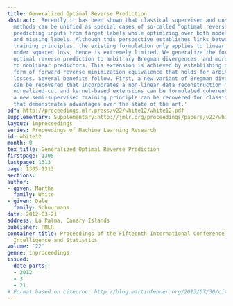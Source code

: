 ```yaml
---
title: Generalized Optimal Reverse Prediction
abstract: 'Recently it has been shown that classical supervised and unsupervised training
  methods can be unified as special cases of so-called “optimal reverse prediction":
  predicting inputs from target labels while optimizing over both model parameters
  and missing labels. Although this perspective establishes links between classical
  training principles, the existing formulation only applies to linear predictors
  under squared loss, hence is extremely limited. We generalize the formulation of
  optimal reverse prediction to arbitrary Bregman divergences, and more importantly
  to nonlinear predictors. This extension is achieved by establishing a new, generalized
  form of forward-reverse minimization equivalence that holds for arbitrary matching
  losses. Several benefits follow. First, a new variant of Bregman divergence clustering
  can be recovered that incorporates a non-linear data reconstruction model. Second,
  normalized-cut and kernel-based extensions can be formulated coherently. Finally,
  a new semi-supervised training principle can be recovered for classification problems
  that demonstrates advantages over the state of the art.'
pdf: http://proceedings.mlr.press/v22/white12/white12.pdf
supplementary: Supplementary:http://jmlr.org/proceedings/papers/v22/white12/white12Supple.pdf
layout: inproceedings
series: Proceedings of Machine Learning Research
id: white12
month: 0
tex_title: Generalized Optimal Reverse Prediction
firstpage: 1305
lastpage: 1313
page: 1305-1313
sections: 
author:
- given: Martha
  family: White
- given: Dale
  family: Schuurmans
date: 2012-03-21
address: La Palma, Canary Islands
publisher: PMLR
container-title: Proceedings of the Fifteenth International Conference on Artificial
  Intelligence and Statistics
volume: '22'
genre: inproceedings
issued:
  date-parts:
  - 2012
  - 3
  - 21
# Format based on citeproc: http://blog.martinfenner.org/2013/07/30/citeproc-yaml-for-bibliographies/
---
```

